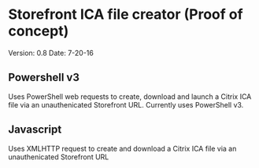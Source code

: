 # Storefront ICA file creator (Proof of concept)

Version: 0.8
Date: 7-20-16

## Powershell v3 
Uses PowerShell web requests to create, download and launch a Citrix ICA file via an unauthenicated Storefront URL.  Currently uses PowerShell v3.

## Javascript
Uses XMLHTTP request to create and download a Citrix ICA file via an unauthenicated Storefront URL
